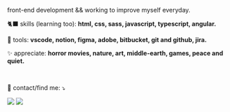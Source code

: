 

<p align="left"> 
  front-end development && working to improve myself everyday.<br>
</p>

<p align="left">
  🐈‍⬛ skills (learning too): <strong>html, css, sass, javascript, typescript, angular.</strong>
</p>

<p align="left">
  💼 tools: <strong>vscode, notion, figma, adobe, bitbucket, git and github, jira.</strong>
</p>

<p align="left">
 ✨ appreciate: <strong>horror movies, nature, art, middle-earth, games, peace and quiet.</strong>
</p></br>

<p align="left">
  💌 contact/find me: ⤵️
</p>

<p align="left">
  <a href="mailto:carlavxsamaniego@gmail.com" alt="Gmail">
  <img src="https://img.shields.io/badge/-Gmail-000000?style=flat-square&labelColor=000000&logo=gmail&logoColor=white" /></a>

  <a href="https://www.linkedin.com/in/carla-sama/" alt="Linkedin">
  <img src="https://img.shields.io/badge/-Linkedin-000000?style=flat-square&logo=Linkedin&logoColor=white" /></a>
  
</p>  
